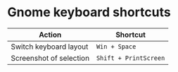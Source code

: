 # Gnome keyboard shortcuts

Action | Shortcut
--- | ---
Switch keyboard layout | `Win + Space`
Screenshot of selection | `Shift + PrintScreen`
